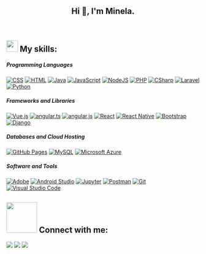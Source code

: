 <h2 align="center">Hi 👋, I'm Minela.</h2>

<br>	
<div><h2 align="left"> <img src = "https://media2.giphy.com/media/QssGEmpkyEOhBCb7e1/giphy.gif?cid=ecf05e47a0n3gi1bfqntqmob8g9aid1oyj2wr3ds3mg700bl&rid=giphy.gif" width="30px" padding-top="20px" height="30px"> My skills:</h2></img></div>


##### Programming Languages

<p>
    <a href="https://github.com/search?q=user%3ADenverCoder1+is%3Arepo+language%3Acss"><img alt="CSS" src="https://img.shields.io/badge/CSS-2c292d.svg?style=for-the-badge&logo=css3&logoColor=ffffff"></a>
    <a href="https://github.com/search?q=user%3ADenverCoder1+is%3Arepo+language%3Ahtml"><img alt="HTML" src="https://img.shields.io/badge/HTML-2c292d.svg?style=for-the-badge&logo=html5&logoColor=ffffff"></a>
    <a href="https://github.com/search?q=user%3ADenverCoder1+is%3Arepo+language%3Ajava"><img alt="Java" src="https://img.shields.io/badge/Java-2c292d.svg?style=for-the-badge&logo=java&logoColor=ffffff"></a>
    <a href="https://github.com/search?q=user%3ADenverCoder1+is%3Arepo+language%3Ajavascript"><img alt="JavaScript" src="https://img.shields.io/badge/JavaScript-2c292d.svg?style=for-the-badge&logo=javascript&logoColor=ffffff"></a>
    <a href="https://github.com/search?q=user%3ADenverCoder1+is%3Arepo+language%3Ajavascript"><img alt="NodeJS" src="https://img.shields.io/badge/Node.js-2c292d.svg?style=for-the-badge&logo=node.js&logoColor=ffffff"></a>
    <a href="https://github.com/search?q=user%3ADenverCoder1+is%3Arepo+language%3Aphp"><img alt="PHP" src="https://img.shields.io/badge/PHP-2c292d.svg?style=for-the-badge&logo=php&logoColor=ffffff"></a>
    <a href="https://github.com/search?q=user%3ADenverCoder1+is%3Arepo+language%3ACSharp"><img alt="CSharp" src="https://img.shields.io/badge/CSharp-2c292d.svg?style=for-the-badge&logo=csharp&logoColor=ffffff"></a>
    <a href="https://github.com/search?q=user%3ADenverCoder1+is%3Arepo+language%3Alaravel"><img alt="Laravel" src="https://img.shields.io/badge/Laravel-2c292d.svg?style=for-the-badge&logo=laravel&logoColor=ffffff"></a>
    <a href="https://github.com/search?q=user%3ADenverCoder1+is%3Arepo+language%3Apython"><img alt="Python" src="https://img.shields.io/badge/Python-2c292d.svg?style=for-the-badge&logo=python&logoColor=ffffff"></a>

##### Frameworks and Libraries

<p>
    <a href="#"><img alt="Vue.js" src="https://img.shields.io/badge/Vue.js-2c292d?style=for-the-badge&logo=vue.js&logoColor=ffffff"></a>
    <a href="#"><img alt="angular.ts" src="https://img.shields.io/badge/TypeScript-2c292d?style=for-the-badge&logo=typescript&logoColor=white"></a>
    <a href="#"><img alt="angular.js" src="https://img.shields.io/badge/AngularJS-2c292d?style=for-the-badge&logo=angularjs&logoColor=white"></a>
    <a href="#"><img alt="React" src="https://img.shields.io/badge/React-2c292d?style=for-the-badge&logo=react&logoColor=ffffff"></a>
    <a href="#"><img alt="React Native" src="https://img.shields.io/badge/React_Native-2c292d?style=for-the-badge&logo=react&logoColor=ffffff"></a>
    <a href="#"><img alt="Bootstrap" src="https://img.shields.io/badge/Bootstrap-2c292d?style=for-the-badge&logo=bootstrap&logoColor=ffffff"></a>
    <a href="#"><img alt="Django" src="https://img.shields.io/badge/Django-2c292d?style=for-the-badge&logo=django&logoColor=ffffff"></a>
    <a href="#"><img alt="" src="https://img.shields.io/badge/.net-2c292d?style=for-the-badge&logo=.net&logoColor=ffffff"></a>
</p>

##### Databases and Cloud Hosting

<p>
    <a href="#"><img alt="GitHub Pages" src="https://img.shields.io/badge/GitHub%20Pages-2c292d.svg?style=for-the-badge&logo=github&logoColor=ffffff"></a>
    <a href="#"><img alt="MySQL" src="https://img.shields.io/badge/MySQL-2c292d?style=for-the-badge&logo=mysql&logoColor=ffffff"></a>
    <a href="#"><img alt="Microsoft Azure" src ="https://img.shields.io/badge/Microsoft_Azure-2c292d?style=for-the-badge&logo=microsoft-azure&logoColor=ffffff"></a>
</p>

##### Software and Tools

<p>
    <a href="#"><img alt="Adobe" src="https://img.shields.io/badge/Adobe-2c292d.svg?style=for-the-badge&logo=adobe&logoColor=ffffff"></a>
    <a href="#"><img alt="Android Studio" src="https://img.shields.io/badge/Android%20Studio-2c292d.svg?style=for-the-badge&logo=android-studio&logoColor=ffffff"></a>
    <a href="#"><img alt="Jupyter" src="https://img.shields.io/badge/Jupyter-2c292d.svg?style=for-the-badge&logo=Jupyter&logoColor=ffffff"></a>
    <a href="#"><img alt="Postman" src="https://img.shields.io/badge/Postman-2c292d?style=for-the-badge&logo=postman&logoColor=ffffff"></a>
    <a href="#"><img alt="Git" src="https://img.shields.io/badge/Git-2c292d.svg?style=for-the-badge&logo=git&logoColor=ffffff"></a>
</a>
    <a href="#"><img alt="Visual Studio Code" src="https://img.shields.io/badge/Visual%20Studio%20Code-2c292d.svg?style=for-the-badge&logo=visual-studio-code&logoColor=ffffff"></a>
</p>
<h2> <img src='https://raw.githubusercontent.com/ShahriarShafin/ShahriarShafin/main/Assets/handshake.gif' width="80"> Connect with me: </h2>
<p>
  <a href="https://www.linkedin.com/in/minela-ganovic-1a2b19209"><img src="https://img.shields.io/badge/linkedin-507d2a.svg?style=for-the-badge&logo=linkedin&logoColor=ffffff"/></a>
   <a href="mailto:minelag556@gmail.com?subject=[GitHub]%20🔥%20profile%20contact&body=Hello"><img src="https://img.shields.io/badge/e‑mail-507d2a.svg?style=for-the-badge&logo=GMail&logoColor=ffffff"/></a>
     <a href="https://github.com/minelaganovic"><img src="https://img.shields.io/badge/github-507d2a.svg?style=for-the-badge&logo=GMail&logoColor=ffffff"/></a>
</p>

